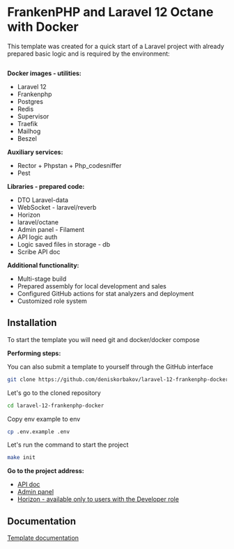 # FrankenPHP and Laravel 12 Octane with Docker

This template was created for a quick start of a Laravel project with already 
prepared basic logic and is required by the environment:

<a href="https://github.com/deniskorbakov/laravel-12-frankenphp-docker"><img alt="" src="https://github.com/deniskorbakov/laravel-12-frankenphp-docker/actions/workflows/deploy.yml/badge.svg">
</a>

**Docker images - utilities:**

* Laravel 12
* Frankenphp
* Postgres
* Redis
* Supervisor
* Traefik
* Mailhog
* Beszel

**Auxiliary services:**

* Rector + Phpstan + Php_codesniffer
* Pest

**Libraries - prepared code:**

* DTO Laravel-data
* WebSocket - laravel/reverb
* Horizon
* laravel/octane
* Admin panel - Filament
* API logic auth
* Logic saved files in storage - db
* Scribe API doc

**Additional functionality:**

* Multi-stage build
* Prepared assembly for local development and sales
* Configured GitHub actions for stat analyzers and deployment
* Customized role system

## Installation

To start the template you will need git and docker/docker compose

**Performing steps:**

You can also submit a template to yourself through the GitHub interface
```bash
git clone https://github.com/deniskorbakov/laravel-12-frankenphp-docker.git
```

Let's go to the cloned repository
```bash
cd laravel-12-frankenphp-docker
```

Copy env example to env
```bash
cp .env.example .env
```

Let's run the command to start the project
```bash
make init
```

**Go to the project address:**
- [API doc](http://localhost/api/docs)
- [Admin panel](http://localhost/admin/login)
- [Horizon - available only to users with the Developer role](http://localhost/horizon)

## Documentation

[Template documentation](documentation/README.md)


